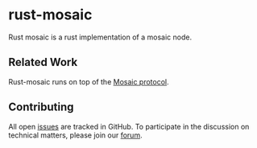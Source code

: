 # rust-mosaic

Rust mosaic is a rust implementation of a mosaic node.

## Related Work
Rust-mosaic runs on top of the [Mosaic protocol](https://github.com/OpenSTFoundation/mosaic-contracts).

## Contributing
All open [issues](https://github.com/OpenSTFoundation/rust-mosaic/issues) are tracked in GitHub.
To participate in the discussion on technical matters, please join our [forum](https://discuss.openst.org/).
